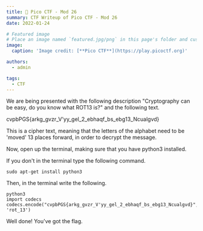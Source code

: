 ```yaml
---
title: 🚩 Pico CTF - Mod 26
summary: CTF Writeup of Pico CTF - Mod 26
date: 2022-01-24

# Featured image
# Place an image named `featured.jpg/png` in this page's folder and customize its options here.
image:
  caption: 'Image credit: [**Pico CTF**](https://play.picoctf.org)'

authors:
  - admin

tags:
  - CTF
---
```


We are being presented with the following description 
"Cryptography can be easy, do you know what ROT13 is?" and the following text.

cvpbPGS{arkg_gvzr_V'yy_gel_2_ebhaqf_bs_ebg13_Ncualgvd}

This is a cipher text, meaning that the letters of the alphabet need to be 'moved' 13 places forward, in order to decrypt the message.

Now, open up the terminal, making sure that you have python3 installed.

If you don't in the terminal type the following command.

```shell
sudo apt-get install python3
```

Then, in the terminal write the following.

```shell
python3
import codecs
codecs.encode("cvpbPGS{arkg_gvzr_V'yy_gel_2_ebhaqf_bs_ebg13_Ncualgvd}", 'rot_13')
```

Well done! You've got the flag.